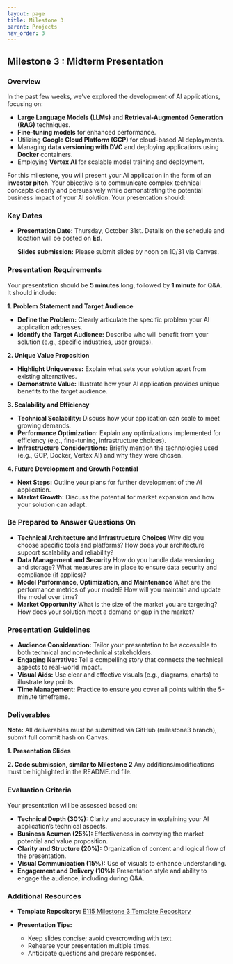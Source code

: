 ```yaml
---
layout: page
title: Milestone 3
parent: Projects
nav_order: 3
---
```


## Milestone 3 : Midterm Presentation 

### **Overview**

In the past few weeks, we’ve explored the development of AI applications, focusing on:
- **Large Language Models (LLMs)** and **Retrieval-Augmented Generation (RAG)** techniques.
- **Fine-tuning models** for enhanced performance.
- Utilizing **Google Cloud Platform (GCP)** for cloud-based AI deployments.
- Managing **data versioning with DVC** and deploying applications using **Docker** containers.
- Employing **Vertex AI** for scalable model training and deployment.

For this milestone, you will present your AI application in the form of an **investor pitch**. Your objective is to communicate complex technical concepts clearly and persuasively while demonstrating the potential business impact of your AI solution. Your presentation should:


### **Key Dates**
- **Presentation Date:** Thursday, October 31st.
    Details on the schedule and location will be posted on **Ed**.

  **Slides submission:** Please submit slides by noon on 10/31 via Canvas.


### **Presentation Requirements**
Your presentation should be **5 minutes** long, followed by **1 minute** for Q&A. It should include:

**1. Problem Statement and Target Audience**
- **Define the Problem:**
    Clearly articulate the specific problem your AI application addresses.
- **Identify the Target Audience:**
    Describe who will benefit from your solution (e.g., specific industries, user groups).

**2. Unique Value Proposition**
- **Highlight Uniqueness:**
    Explain what sets your solution apart from existing alternatives.
- **Demonstrate Value:**
    Illustrate how your AI application provides unique benefits to the target audience.


**3. Scalability and Efficiency**
- **Technical Scalability:**
    Discuss how your application can scale to meet growing demands.
- **Performance Optimization:**
    Explain any optimizations implemented for efficiency (e.g., fine-tuning, infrastructure choices).
- **Infrastructure Considerations:**
    Briefly mention the technologies used (e.g., GCP, Docker, Vertex AI) and why they were chosen.

**4. Future Development and Growth Potential**
- **Next Steps:**
    Outline your plans for further development of the AI application.
- **Market Growth:**
    Discuss the potential for market expansion and how your solution can adapt.



### **Be Prepared to Answer Questions On**
- **Technical Architecture and Infrastructure Choices**
    Why did you choose specific tools and platforms?
    How does your architecture support scalability and reliability?
- **Data Management and Security**
    How do you handle data versioning and storage?
    What measures are in place to ensure data security and compliance (if applies)?
- **Model Performance, Optimization, and Maintenance**
    What are the performance metrics of your model?
    How will you maintain and update the model over time?
- **Market Opportunity**
    What is the size of the market you are targeting?
    How does your solution meet a demand or gap in the market?


### **Presentation Guidelines**
- **Audience Consideration:**
    Tailor your presentation to be accessible to both technical and non-technical stakeholders.
- **Engaging Narrative:**
    Tell a compelling story that connects the technical aspects to real-world impact.
- **Visual Aids:**
    Use clear and effective visuals (e.g., diagrams, charts) to illustrate key points.
- **Time Management:**
    Practice to ensure you cover all points within the 5-minute timeframe.



### **Deliverables**
**Note:** All deliverables must be submitted via GitHub (milestone3 branch), submit full commit hash on Canvas.

**1. Presentation Slides** 

**2. Code submission, similar to Milestone 2** Any additions/modifications must be highlighted in the README.md file.

### **Evaluation Criteria**
Your presentation will be assessed based on:
- **Technical Depth (30%):**
    Clarity and accuracy in explaining your AI application’s technical aspects.
- **Business Acumen (25%):**
    Effectiveness in conveying the market potential and value proposition.
- **Clarity and Structure (20%):**
    Organization of content and logical flow of the presentation.
- **Visual Communication (15%):**
    Use of visuals to enhance understanding.
- **Engagement and Delivery (10%):**
    Presentation style and ability to engage the audience, including during Q&A.


### **Additional Resources**
- **Template Repository:**
    [E115 Milestone 3 Template Repository](https://github.com/E1152024/E1152024_template/tree/milestone3)

- **Presentation Tips:**
    - Keep slides concise; avoid overcrowding with text.
    - Rehearse your presentation multiple times.
    - Anticipate questions and prepare responses.
